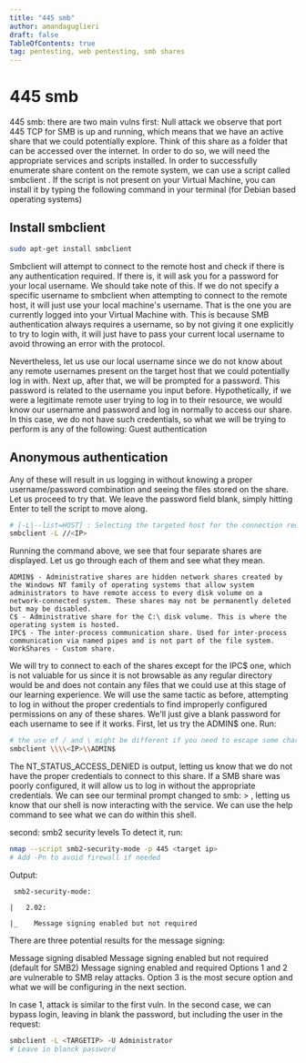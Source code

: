 ```yaml
---
title: "445 smb"
author: amandaguglieri
draft: false
TableOfContents: true
tag: pentesting, web pentesting, smb shares
---
```


# 445 smb

445 smb: there are two main vulns
first: Null attack
we observe that port 445 TCP for SMB is up and running, which means that we have an active share that we could potentially explore. Think of this share as a folder that can be accessed over the internet. In order to do so, we will need the appropriate services and scripts installed.
In order to successfully enumerate share content on the remote system, we can use a script called smbclient . If the script is not present on your Virtual Machine, you can install it by typing the following command in your terminal (for Debian based operating systems)

## Install smbclient

```bash
sudo apt-get install smbclient
```
Smbclient will attempt to connect to the remote host and check if there is any authentication required. If there is, it will ask you for a password for your local username. We should take note of this. If we do not specify a specific username to smbclient when attempting to connect to the remote host, it will just use your local machine's username. That is the one you are currently logged into your Virtual Machine with. This is because SMB authentication always requires a username, so by not giving it one explicitly to try to login with, it will just have to pass your current local username to avoid throwing an error with the protocol. 

Nevertheless, let us use our local username since we do not know about any remote usernames present on the target host that we could potentially log in with. Next up, after that, we will be prompted for a password. This password is related to the username you input before. Hypothetically, if we were a legitimate remote user trying to log in to their resource, we would know our username and password and log in normally to access our share. In this case, we do not have such credentials, so what we will be trying to perform is any of the following:
Guest authentication

## Anonymous authentication

Any of these will result in us logging in without knowing a proper username/password combination and seeing the files stored on the share. Let us proceed to try that. We leave the password field blank, simply hitting Enter to tell the script to move along.

```bash
# [-L|--list=HOST] : Selecting the targeted host for the connection request.
smbclient -L //<IP>
```

Running the command above, we see that four separate shares are displayed. Let us go through each of them and see what they mean.

```
ADMIN$ - Administrative shares are hidden network shares created by the Windows NT family of operating systems that allow system administrators to have remote access to every disk volume on a network-connected system. These shares may not be permanently deleted but may be disabled.
C$ - Administrative share for the C:\ disk volume. This is where the operating system is hosted.
IPC$ - The inter-process communication share. Used for inter-process communication via named pipes and is not part of the file system.
WorkShares - Custom share. 
```

We will try to connect to each of the shares except for the IPC$ one, which is not valuable for us since it is not browsable as any regular directory would be and does not contain any files that we could use at this stage of our learning experience. We will use the same tactic as before, attempting to log in without the proper credentials to find improperly configured permissions on any of these shares. We'll just give a blank password for each username to see if it works. First, let us try the ADMIN$ one. Run:

```bash
# the use of / and \ might be different if you need to escape some characters
smbclient \\\\<IP>\\ADMIN$
```

The NT_STATUS_ACCESS_DENIED is output, letting us know that we do not have the proper credentials to connect to this share. If a SMB share was poorly configured, it will allow us to log in without the appropriate credentials. We can see our terminal prompt changed to smb: \> , letting us know that our shell is now interacting with the service. We can use the help command to see what we can do within this shell.

second: smb2 security levels
To detect it, run:

```bash
nmap --script smb2-security-mode -p 445 <target ip>
# Add -Pn to avoid firewall if needed
```

Output: 

```
 smb2-security-mode:

|   2.02:

|_    Message signing enabled but not required
```

There are three potential results for the message signing:

Message signing disabled
Message signing enabled but not required (default for SMB2)
Message signing enabled and required
Options 1 and 2 are vulnerable to SMB relay attacks.  Option 3 is the most secure option and what we will be configuring in the next section.

In case 1, attack is similar to the first vuln. In the second case, we can bypass login, leaving in blank the password, but including the user in the request:

```bash
smbclient -L <TARGETIP> -U Administrator
# Leave in blanck password

```
